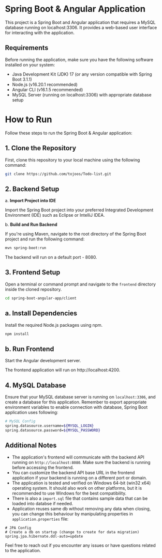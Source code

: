 # Spring Boot & Angular Application

This project is a Spring Boot and Angular application that requires a MySQL database running on localhost:3306. It provides a web-based user interface for interacting with the application.

## Requirements

Before running the application, make sure you have the following software installed on your system:

- Java Development Kit (JDK) 17 (or any version compatible with Spring Boot 3.1.1)
- Node.js (v16.20.1 recommended)
- Angular CLI (v16.1.5 recommended)
- MySQL Server (running on localhost:3306) with appropriate database setup

# How to Run

Follow these steps to run the Spring Boot & Angular application:

## 1. **Clone the Repository**

First, clone this repository to your local machine using the following command:
```bash
git clone https://github.com/tojoos/Todo-list.git
```

## 2. **Backend Setup**

a. **Import Project into IDE**

Import the Spring Boot project into your preferred Integrated Development Environment (IDE) such as Eclipse or IntelliJ IDEA.

b. **Build and Run Backend**

If you're using Maven, navigate to the root directory of the Spring Boot project and run the following command:

```bash
mvn spring-boot:run
```


The backend will run on a default port - 8080.

## 3. **Frontend Setup**

Open a terminal or command prompt and navigate to the `frontend` directory inside the cloned repository.

```bash
cd spring-boot-angular-app/client
```

## a. **Install Dependencies**

Install the required Node.js packages using npm.

```bash
npm install
```

## b. **Run Frontend**

Start the Angular development server.


The frontend application will run on http://localhost:4200.

## 4. **MySQL Database**

Ensure that your MySQL database server is running on `localhost:3306`, and create a database for this application. Remember to export appropriate environment variables to enable connection with database, Spring Boot application uses following:
```bash
# MySQL Config
spring.datasource.username=${MYSQL_LOGIN}
spring.datasource.password=${MYSQL_PASSWORD}
```


## Additional Notes

- The application's frontend will communicate with the backend API running on `http://localhost:8080`. Make sure the backend is running before accessing the frontend.
- You can customize the backend API base URL in the frontend application if your backend is running on a different port or domain.
- The application is tested and verified on Windows 64-bit (win32 x64) operating system. It should also work on other platforms, but it is recommended to use Windows for the best compatibility.
- There is also a `import.sql` file that contains sample data that can be loaded into databse if needed.
- Application reuses same db without removing any data when closing, you can change this behaviour by manipulating properties in `application.properties` file:
```
# JPA Config
# Create a db on startup (change to create for data migration)
spring.jpa.hibernate.ddl-auto=update
```

Feel free to reach out if you encounter any issues or have questions related to the application.
